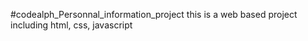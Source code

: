 #codealph_Personnal_information_project
this is a web based project including html, css, javascript
